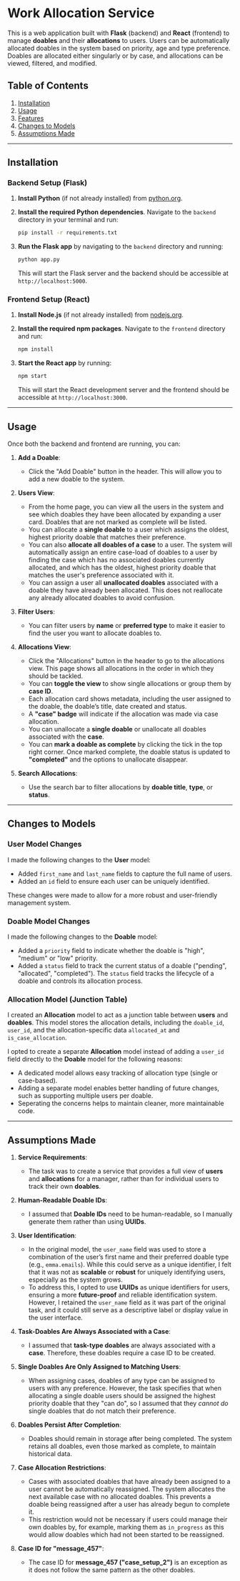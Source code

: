 # Work Allocation Service

This is a web application built with **Flask** (backend) and **React** (frontend) to manage **doables** and their **allocations** to users. Users can be automatically allocated doables in the system based on priority, age and type preference. Doables are allocated either singularly or by case, and allocations can be viewed, filtered, and modified.

## Table of Contents

1. [Installation](#installation)
2. [Usage](#usage)
3. [Features](#features)
4. [Changes to Models](#changes-to-models)
5. [Assumptions Made](#assumptions-made)

---

## Installation

### Backend Setup (Flask)
1. **Install Python** (if not already installed) from [python.org](https://www.python.org/).
2. **Install the required Python dependencies**. Navigate to the `backend` directory in your terminal and run:
   ```bash
   pip install -r requirements.txt
   ```

3. **Run the Flask app** by navigating to the `backend` directory and running:
   ```bash
   python app.py
   ```
   This will start the Flask server and the backend should be accessible at `http://localhost:5000`.

### Frontend Setup (React)
1. **Install Node.js** (if not already installed) from [nodejs.org](https://nodejs.org/).
   
2. **Install the required npm packages**. Navigate to the `frontend` directory and run:
   ```bash
   npm install
   ```

3. **Start the React app** by running:
   ```bash
   npm start
   ```
   This will start the React development server and the frontend should be accessible at `http://localhost:3000`.

---

## Usage

Once both the backend and frontend are running, you can:

1. **Add a Doable**: 
   - Click the "Add Doable" button in the header. This will allow you to add a new doable to the system.
   
2. **Users View**: 
   - From the home page, you can view all the users in the system and see which doables they have been allocated by expanding a user card. Doables that are not marked as complete will be listed.
   - You can allocate a **single doable** to a user which assigns the oldest, highest priority doable that matches their preference. 
   - You can also **allocate all doables of a case** to a user. The system will automatically assign an entire case-load of doables to a user by finding the case which has no associated doables currently allocated, and which has the oldest, highest priority doable that matches the user's preference associated with it.
   - You can assign a user all **unallocated doables** associated with a doable they have already been allocated. This does not reallocate any already allocated doables to avoid confusion.

3. **Filter Users**: 
   - You can filter users by **name** or **preferred type** to make it easier to find the user you want to allocate doables to.

4. **Allocations View**: 
   - Click the "Allocations" button in the header to go to the allocations view. This page shows all allocations in the order in which they should be tackled.
   - You can **toggle the view** to show single allocations or group them by **case ID**.
   - Each allocation card shows metadata, including the user assigned to the doable, the doable’s title, date created and status.
   - A **"case" badge** will indicate if the allocation was made via case allocation.
   - You can unallocate a **single doable** or unallocate all doables associated with the **case**.
   - You can **mark a doable as complete** by clicking the tick in the top right corner. Once marked complete, the doable status is updated to **"completed"** and the options to unallocate disappear.

5. **Search Allocations**: 
   - Use the search bar to filter allocations by **doable title**, **type**, or **status**.

---

## Changes to Models

### User Model Changes
I made the following changes to the **User** model:
- Added `first_name` and `last_name` fields to capture the full name of users.
- Added an `id` field to ensure each user can be uniquely identified.

These changes were made to allow for a more robust and user-friendly management system.

### Doable Model Changes
I made the following changes to the **Doable** model:
- Added a `priority` field to indicate whether the doable is "high", "medium" or "low" priority.
- Added a `status` field to track the current status of a doable ("pending", "allocated", "completed"). The `status` field tracks the lifecycle of a doable and controls its allocation process.

### Allocation Model (Junction Table)
I created an **Allocation** model to act as a junction table between **users** and **doables**. This model stores the allocation details, including the `doable_id`, `user_id`, and the allocation-specific data `allocated_at` and `is_case_allocation`.

I opted to create a separate **Allocation** model instead of adding a `user_id` field directly to the **Doable** model for the following reasons:
- A dedicated model allows easy tracking of allocation type (single or case-based).
- Adding a separate model enables better handling of future changes, such as supporting multiple users per doable.
- Seperating the concerns helps to maintain cleaner, more maintainable code.

---

## Assumptions Made

1. **Service Requirements**: 
   - The task was to create a service that provides a full view of **users** and **allocations** for a manager, rather than for individual users to track their own **doables**.

2. **Human-Readable Doable IDs**: 
   - I assumed that **Doable IDs** need to be human-readable, so I manually generate them rather than using **UUIDs**.

3. **User Identification**:  
   - In the original model, the `user_name` field was used to store a combination of the user’s first name and their preferred doable type (e.g., `emma.emails`). While this could serve as a unique identifier, I felt that it was not as **scalable** or **robust** for uniquely identifying users, especially as the system grows.
   - To address this, I opted to use **UUIDs** as unique identifiers for users, ensuring a more **future-proof** and reliable identification system. However, I retained the `user_name` field as it was part of the original task, and it could still serve as a descriptive label or display value in the user interface.

4. **Task-Doables Are Always Associated with a Case**:
   - I assumed that **task-type doables** are always associated with a **case**. Therefore, these doables require a case ID to be created.

5. **Single Doables Are Only Assigned to Matching Users**:
   - When assigning cases, doables of any type can be assigned to users with any preference. However, the task specifies that when allocating a single doable users should be assigned the highest priority doable that they "can do", so I assumed that they *cannot do* single doables that do not match their preference.

6. **Doables Persist After Completion**: 
   - Doables should remain in storage after being completed. The system retains all doables, even those marked as complete, to maintain historical data.

7. **Case Allocation Restrictions**: 
   - Cases with associated doables that have already been assigned to a user cannot be automatically reassigned. The system allocates the next available case with no allocated doables. This prevents a doable being reassigned after a user has already begun to complete it. 
   - This restriction would not be necessary if users could manage their own doables by, for example, marking them as `in_progress` as this would allow doables which had not been started to be reassigned.

8. **Case ID for "message_457"**: 
   - The case ID for **message_457 ("case_setup_2")** is an exception as it does not follow the same pattern as the other doables.
